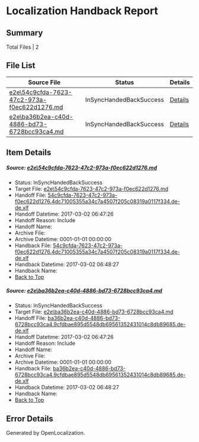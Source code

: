 # <a name='report-top'></a> Localization Handback Report

## Summary
 Total Files | 2

## File List
 Source File | Status | Details 
 ----------- | ------ | ------- 
 [e2e\54c9cfda-7623-47c2-973a-f0ec622d1276.md](https://github.com/OpenLocalizationTestOrg/ol-test4/blob/a4fe686e48e98b9d2a8c55babe34f7bc6a959783/e2e/54c9cfda-7623-47c2-973a-f0ec622d1276.md) | InSyncHandedBackSuccess | [Details](#e22ec3483b59bf55e07e9ea1567af15b9e06aaf71)
 [e2e\ba36b2ea-c40d-4886-bd73-6728bcc93ca4.md](https://github.com/OpenLocalizationTestOrg/ol-test4/blob/a4fe686e48e98b9d2a8c55babe34f7bc6a959783/e2e/ba36b2ea-c40d-4886-bd73-6728bcc93ca4.md) | InSyncHandedBackSuccess | [Details](#25e7a2ab8490a6061fc9ef01400c3eb446f4db8b2)

## Item Details
##### <a name='e22ec3483b59bf55e07e9ea1567af15b9e06aaf71'></a> Source: [e2e\54c9cfda-7623-47c2-973a-f0ec622d1276.md](https://github.com/OpenLocalizationTestOrg/ol-test4/blob/a4fe686e48e98b9d2a8c55babe34f7bc6a959783/e2e/54c9cfda-7623-47c2-973a-f0ec622d1276.md)
* Status: InSyncHandedBackSuccess
* Target File: [e2e\54c9cfda-7623-47c2-973a-f0ec622d1276.md](https://github.com/OpenLocalizationTestOrg/ol-test4-dede/blob/af6fefb108599e688f6f1ce9e0b558f7a3e9c25d/e2e/54c9cfda-7623-47c2-973a-f0ec622d1276.md)
* Handoff File: [54c9cfda-7623-47c2-973a-f0ec622d1276.4dc71005355a34c7a4507f205c08319a0117f334.de-de.xlf](https://github.com/OpenLocalizationTestOrg/ol-test4-handoff/blob/aa70f5cc91231da4b9af5d8c2a6907ed58f17aac/ol-handoff/OpenLocalizationTestOrg/ol-test4-dede/xinjiang/54c9cfda-7623-47c2-973a-f0ec622d1276.4dc71005355a34c7a4507f205c08319a0117f334.de-de.xlf)
* Handoff Datetime: 2017-03-02 06:47:26
* Handoff Reason: Include
* Handoff Name: 
* Archive File: 
* Archive Datetime: 0001-01-01 00:00:00
* Handback File: [54c9cfda-7623-47c2-973a-f0ec622d1276.4dc71005355a34c7a4507f205c08319a0117f334.de-de.xlf](https://github.com/OpenLocalizationTestOrg/ol-test4-handback/blob/221d922374de045d7e9cb75b9e81f1ebf5e0bea6/ol-handback/OpenLocalizationTestOrg/ol-test4-dede/xinjiang/54c9cfda-7623-47c2-973a-f0ec622d1276.4dc71005355a34c7a4507f205c08319a0117f334.de-de.xlf)
* Handback Datetime: 2017-03-02 06:48:27
* Handback Name: 
* [Back to Top](#report-top)

##### <a name='25e7a2ab8490a6061fc9ef01400c3eb446f4db8b2'></a> Source: [e2e\ba36b2ea-c40d-4886-bd73-6728bcc93ca4.md](https://github.com/OpenLocalizationTestOrg/ol-test4/blob/a4fe686e48e98b9d2a8c55babe34f7bc6a959783/e2e/ba36b2ea-c40d-4886-bd73-6728bcc93ca4.md)
* Status: InSyncHandedBackSuccess
* Target File: [e2e\ba36b2ea-c40d-4886-bd73-6728bcc93ca4.md](https://github.com/OpenLocalizationTestOrg/ol-test4-dede/blob/af6fefb108599e688f6f1ce9e0b558f7a3e9c25d/e2e/ba36b2ea-c40d-4886-bd73-6728bcc93ca4.md)
* Handoff File: [ba36b2ea-c40d-4886-bd73-6728bcc93ca4.9cfdbae895d5548db69561352431014c8db89685.de-de.xlf](https://github.com/OpenLocalizationTestOrg/ol-test4-handoff/blob/aa70f5cc91231da4b9af5d8c2a6907ed58f17aac/ol-handoff/OpenLocalizationTestOrg/ol-test4-dede/xinjiang/ba36b2ea-c40d-4886-bd73-6728bcc93ca4.9cfdbae895d5548db69561352431014c8db89685.de-de.xlf)
* Handoff Datetime: 2017-03-02 06:47:26
* Handoff Reason: Include
* Handoff Name: 
* Archive File: 
* Archive Datetime: 0001-01-01 00:00:00
* Handback File: [ba36b2ea-c40d-4886-bd73-6728bcc93ca4.9cfdbae895d5548db69561352431014c8db89685.de-de.xlf](https://github.com/OpenLocalizationTestOrg/ol-test4-handback/blob/221d922374de045d7e9cb75b9e81f1ebf5e0bea6/ol-handback/OpenLocalizationTestOrg/ol-test4-dede/xinjiang/ba36b2ea-c40d-4886-bd73-6728bcc93ca4.9cfdbae895d5548db69561352431014c8db89685.de-de.xlf)
* Handback Datetime: 2017-03-02 06:48:27
* Handback Name: 
* [Back to Top](#report-top)


## Error Details

Generated by OpenLocalization.
